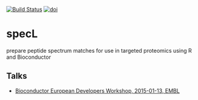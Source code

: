 [![Build Status](https://travis-ci.org/fgcz/specL.svg?branch=master)](https://travis-ci.org/fgcz/specL)
[![doi](https://img.shields.io/badge/doi-10.1093%2Fbioinformatics%2Fbtv105-brightgreen)](https://doi.org/10.1093/bioinformatics/btv105)

# specL

prepare peptide spectrum matches for use in targeted proteomics using R and Bioconductor 

## Talks

- [Bioconductor European Developers Workshop, 2015-01-13, EMBL](http://fgcz-ms.uzh.ch/~cpanse/talks/specL_EuroBioc2015_Heidelberg.pdf)

